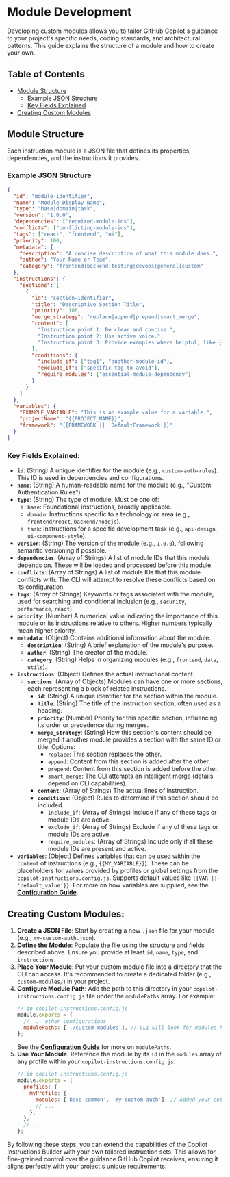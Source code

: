 # Module Development

Developing custom modules allows you to tailor GitHub Copilot's guidance to your project's specific needs, coding standards, and architectural patterns. This guide explains the structure of a module and how to create your own.

## Table of Contents
- [Module Structure](#module-structure)
  - [Example JSON Structure](#example-json-structure)
  - [Key Fields Explained](#key-fields-explained)
- [Creating Custom Modules](#creating-custom-modules)

## Module Structure

Each instruction module is a JSON file that defines its properties, dependencies, and the instructions it provides.

### Example JSON Structure
```json
{
  "id": "module-identifier",
  "name": "Module Display Name",
  "type": "base|domain|task",
  "version": "1.0.0",
  "dependencies": ["required-module-ids"],
  "conflicts": ["conflicting-module-ids"],
  "tags": ["react", "frontend", "ui"],
  "priority": 100,
  "metadata": {
    "description": "A concise description of what this module does.",
    "author": "Your Name or Team",
    "category": "frontend|backend|testing|devops|general|custom"
  },
  "instructions": {
    "sections": [
      {
        "id": "section-identifier",
        "title": "Descriptive Section Title",
        "priority": 100,
        "merge_strategy": "replace|append|prepend|smart_merge",
        "content": [
          "Instruction point 1: Be clear and concise.",
          "Instruction point 2: Use active voice.",
          "Instruction point 3: Provide examples where helpful, like {{EXAMPLE_VARIABLE}}."
        ],
        "conditions": {
          "include_if": ["tag1", "another-module-id"],
          "exclude_if": ["specific-tag-to-avoid"],
          "require_modules": ["essential-module-dependency"]
        }
      }
    ]
  },
  "variables": {
    "EXAMPLE_VARIABLE": "This is an example value for a variable.",
    "projectName": "{{PROJECT_NAME}}",
    "framework": "{{FRAMEWORK || 'DefaultFramework'}}"
  }
}
```

### Key Fields Explained:

*   **`id`**: (String) A unique identifier for the module (e.g., `custom-auth-rules`). This ID is used in dependencies and configurations.
*   **`name`**: (String) A human-readable name for the module (e.g., "Custom Authentication Rules").
*   **`type`**: (String) The type of module. Must be one of:
    *   `base`: Foundational instructions, broadly applicable.
    *   `domain`: Instructions specific to a technology or area (e.g., `frontend/react`, `backend/nodejs`).
    *   `task`: Instructions for a specific development task (e.g., `api-design`, `ui-component-style`).
*   **`version`**: (String) The version of the module (e.g., `1.0.0`), following semantic versioning if possible.
*   **`dependencies`**: (Array of Strings) A list of module IDs that this module depends on. These will be loaded and processed before this module.
*   **`conflicts`**: (Array of Strings) A list of module IDs that this module conflicts with. The CLI will attempt to resolve these conflicts based on its configuration.
*   **`tags`**: (Array of Strings) Keywords or tags associated with the module, used for searching and conditional inclusion (e.g., `security`, `performance`, `react`).
*   **`priority`**: (Number) A numerical value indicating the importance of this module or its instructions relative to others. Higher numbers typically mean higher priority.
*   **`metadata`**: (Object) Contains additional information about the module.
    *   **`description`**: (String) A brief explanation of the module's purpose.
    *   **`author`**: (String) The creator of the module.
    *   **`category`**: (String) Helps in organizing modules (e.g., `frontend`, `data`, `utils`).
*   **`instructions`**: (Object) Defines the actual instructional content.
    *   **`sections`**: (Array of Objects) Modules can have one or more sections, each representing a block of related instructions.
        *   **`id`**: (String) A unique identifier for the section within the module.
        *   **`title`**: (String) The title of the instruction section, often used as a heading.
        *   **`priority`**: (Number) Priority for this specific section, influencing its order or precedence during merges.
        *   **`merge_strategy`**: (String) How this section's content should be merged if another module provides a section with the same ID or title. Options:
            *   `replace`: This section replaces the other.
            *   `append`: Content from this section is added after the other.
            *   `prepend`: Content from this section is added before the other.
            *   `smart_merge`: The CLI attempts an intelligent merge (details depend on CLI capabilities).
        *   **`content`**: (Array of Strings) The actual lines of instruction.
        *   **`conditions`**: (Object) Rules to determine if this section should be included.
            *   `include_if`: (Array of Strings) Include if any of these tags or module IDs are active.
            *   `exclude_if`: (Array of Strings) Exclude if any of these tags or module IDs are active.
            *   `require_modules`: (Array of Strings) Include only if all these module IDs are present and active.
*   **`variables`**: (Object) Defines variables that can be used within the `content` of instructions (e.g., `{{MY_VARIABLE}}`). These can be placeholders for values provided by profiles or global settings from the `copilot-instructions.config.js`. Supports default values like `{{VAR || 'default_value'}}`. For more on how variables are supplied, see the **[Configuration Guide](./configuration.md#configuration-structure)**.

## Creating Custom Modules:

1.  **Create a JSON File**: Start by creating a new `.json` file for your module (e.g., `my-custom-auth.json`).
2.  **Define the Module**: Populate the file using the structure and fields described above. Ensure you provide at least `id`, `name`, `type`, and `instructions`.
3.  **Place Your Module**: Put your custom module file into a directory that the CLI can access. It's recommended to create a dedicated folder (e.g., `custom-modules/`) in your project.
4.  **Configure Module Path**: Add the path to this directory in your `copilot-instructions.config.js` file under the `modulePaths` array. For example:
    ```javascript
    // in copilot-instructions.config.js
    module.exports = {
      // ... other configurations
      modulePaths: ['./custom-modules'], // CLI will look for modules here
    };
    ```
    See the **[Configuration Guide](./configuration.md#configuration-structure)** for more on `modulePaths`.
5.  **Use Your Module**: Reference the module by its `id` in the `modules` array of any profile within your `copilot-instructions.config.js`.
    ```javascript
    // in copilot-instructions.config.js
    module.exports = {
      profiles: {
        myProfile: {
          modules: ['base-common', 'my-custom-auth'], // Added your custom module
          // ...
        },
      },
      // ...
    };
    ```

By following these steps, you can extend the capabilities of the Copilot Instructions Builder with your own tailored instruction sets. This allows for fine-grained control over the guidance GitHub Copilot receives, ensuring it aligns perfectly with your project's unique requirements.
